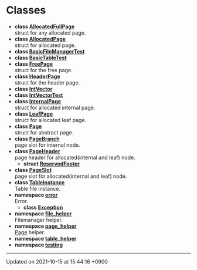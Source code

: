 

# Classes




* **class [AllocatedFullPage](/Classes/AllocatedFullPage)** <br>struct for any allocated page. 
* **class [AllocatedPage](/Classes/AllocatedPage)** <br>struct for allocated page. 
* **class [BasicFileManagerTest](/Classes/BasicFileManagerTest)** 
* **class [BasicTableTest](/Classes/BasicTableTest)** 
* **class [FreePage](/Classes/FreePage)** <br>struct for the free page. 
* **class [HeaderPage](/Classes/HeaderPage)** <br>struct for the header page. 
* **class [IntVector](/Classes/IntVector)** 
* **class [IntVectorTest](/Classes/IntVectorTest)** 
* **class [InternalPage](/Classes/InternalPage)** <br>struct for allocated internal page. 
* **class [LeafPage](/Classes/LeafPage)** <br>struct for allocated leaf page. 
* **class [Page](/Classes/Page)** <br>struct for abstract page. 
* **class [PageBranch](/Classes/PageBranch)** <br>page slot for internal node. 
* **class [PageHeader](/Classes/PageHeader)** <br>page header for allocated(internal and leaf) node. 
    * **struct [ReservedFooter](/Classes/PageHeader_1_1ReservedFooter)** 
* **class [PageSlot](/Classes/PageSlot)** <br>page slot for allocated(internal and leaf) node. 
* **class [TableInstance](/Classes/TableInstance)** <br>Table file instance. 
* **namespace [error](/Namespaces/error)** <br>Error. 
    * **class [Exception](/Classes/error::Exception)** 
* **namespace [file_helper](/Namespaces/file_helper)** <br>Filemanager helper. 
* **namespace [page_helper](/Namespaces/page_helper)** <br><a href="/Classes/Page">Page</a> helper. 
* **namespace [table_helper](/Namespaces/table_helper)** 
* **namespace [testing](/Namespaces/testing)** 



-------------------------------

Updated on 2021-10-15 at 15:44:16 +0900
